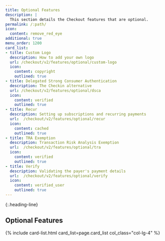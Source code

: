 ```yaml
---
title: Optional Features
description: |
  This section details the Checkout features that are optional.
permalink: /:path/
icon:
  content: remove_red_eye
additional: true
menu_order: 1200
card_list:
- title: Custom Logo
  description: How to add your own logo
  url: /checkout/v2/features/optional/custom-logo
  icon:
    content: copyright
    outlined: true
- title: Delegated Strong Consumer Authentication
  description: The Checkin alternative
  url: /checkout/v2/features/optional/dsca
  icon:
    content: verified
    outlined: true
- title: Recur
  description: Setting up subscriptions and recurring payments
  url:  /checkout/v2/features/optional/recur
  icon:
    content: cached
    outlined: true
- title: TRA Exemption
  description: Transaction Risk Analysis Exemption
  url:  /checkout/v2/features/optional/tra
  icon:
    content: verified
    outlined: true
- title: Verify
  description: Validating the payer's payment details
  url:  /checkout/v2/features/optional/verify
  icon:
    content: verified_user
    outlined: true
---
```


{:.heading-line}

## Optional Features

{% include card-list.html card_list=page.card_list
    col_class="col-lg-4" %}
